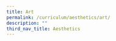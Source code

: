 ```yaml
---
title: Art
permalink: /curriculum/aesthetics/art/
description: ""
third_nav_title: Aesthetics
---
```


